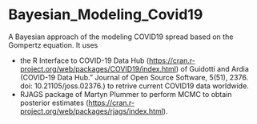 # Bayesian_Modeling_Covid19
A Bayesian approach of the modeling COVID19 spread based on the Gompertz equation. It uses
* the R Interface to COVID-19 Data Hub (https://cran.r-project.org/web/packages/COVID19/index.html) of Guidotti and Ardia (COVID-19 Data Hub.” Journal of Open Source Software, 5(51), 2376. doi: 10.21105/joss.02376.) to retrive current COVID19 data worldwide. 
* RJAGS package of Martyn Plummer to perform MCMC to obtain posterior estimates (https://cran.r-project.org/web/packages/rjags/index.html).
